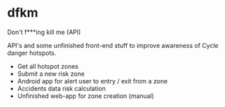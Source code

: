# dfkm
Don't f***ing kill me (API)


API's and some unfinished front-end stuff to improve awareness of Cycle danger hotspots.

- Get all hotspot zones
- Submit a new risk zone
- Android app for alert user to entry / exit from a zone
- Accidents data risk calculation
- Unfinished web-app for zone creation (manual)



